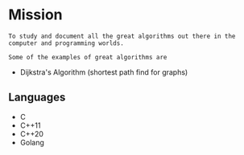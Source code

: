 # Mission


    To study and document all the great algorithms out there in the computer and programming worlds.

    Some of the examples of great algorithms are
    
   - Dijkstra's Algorithm (shortest path find for graphs)




## Languages

 - C
 - C++11
 - C++20
 - Golang
